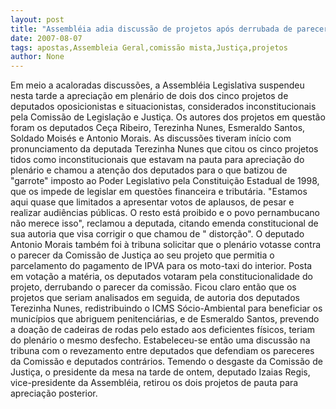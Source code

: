 ```yaml
---
layout: post
title: "Assembléia adia discussão de projetos após derrubada de parecer da Comissão de Justiça"
date: 2007-08-07
tags: apostas,Assembleia Geral,comissão mista,Justiça,projetos
author: None
---
```

Em meio a acaloradas discuss&otilde;es, a Assembl&eacute;ia Legislativa suspendeu nesta tarde a aprecia&ccedil;&atilde;o em plen&aacute;rio de dois dos cinco projetos de deputados oposicionistas e situacionistas, considerados inconstitucionais pela Comiss&atilde;o de Legisla&ccedil;&atilde;o e Justi&ccedil;a. Os autores dos projetos em quest&atilde;o foram os deputados Ce&ccedil;a Ribeiro, Terezinha Nunes, Esmeraldo Santos, Soldado Mois&eacute;s e Antonio Morais.
As discuss&otilde;es tiveram in&iacute;cio com pronunciamento da deputada Terezinha Nunes que citou os cinco projetos tidos como inconstitucionais que estavam na pauta para aprecia&ccedil;&atilde;o do plen&aacute;rio e chamou a aten&ccedil;&atilde;o dos deputados para o que batizou de &quot;garrote&quot; imposto ao Poder Legislativo pela Constitui&ccedil;&atilde;o Estadual de 1998, que os impede de legislar em quest&otilde;es financeira e tribut&aacute;ria. 
&quot;Estamos aqui quase que limitados a apresentar votos de aplausos, de pesar e realizar audi&ecirc;ncias p&uacute;blicas. O resto est&aacute; proibido e o povo pernambucano n&atilde;o merece isso&quot;, reclamou a deputada, citando emenda constitucional de sua autoria que visa corrigir o que chamou de &quot; distor&ccedil;&atilde;o&quot;.
O deputado Antonio Morais tamb&eacute;m foi &agrave; tribuna solicitar que o plen&aacute;rio votasse contra o parecer da Comiss&atilde;o de Justi&ccedil;a ao seu projeto que permitia o parcelamento do pagamento de IPVA para os moto-taxi do interior. Posta em vota&ccedil;&atilde;o a mat&eacute;ria, os deputados votaram pela constitucionalidade do projeto, derrubando o parecer da comiss&atilde;o. Ficou claro ent&atilde;o que os projetos que seriam analisados em seguida, de autoria dos deputados Terezinha Nunes, redistribuindo o ICMS S&oacute;cio-Ambiental para beneficiar os munic&iacute;pios que abriguem penitenci&aacute;rias, e de Esmeraldo Santos, prevendo a doa&ccedil;&atilde;o de cadeiras de rodas pelo estado aos deficientes f&iacute;sicos, teriam do plen&aacute;rio o mesmo desfecho. 
Estabeleceu-se ent&atilde;o uma discuss&atilde;o na tribuna com o revezamento entre deputados que defendiam os pareceres da Comiss&atilde;o e deputados contr&aacute;rios. 
Temendo o desgaste da Comiss&atilde;o de Justi&ccedil;a, o presidente da mesa na tarde de ontem, deputado Izaias Regis,&nbsp; vice-presidente da Assembl&eacute;ia, retirou os dois projetos de pauta para aprecia&ccedil;&atilde;o posterior. 